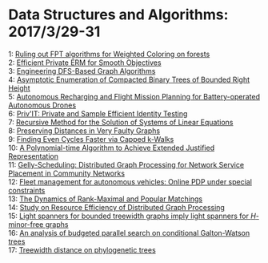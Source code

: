 # Data Structures and Algorithms: 2017/3/29-31  
1: [Ruling out FPT algorithms for Weighted Coloring on forests](https://doi.org/10.48550/arXiv.1703.09726)  
2: [Efficient Private ERM for Smooth Objectives](https://doi.org/10.48550/arXiv.1703.09947)  
3: [Engineering DFS-Based Graph Algorithms](https://doi.org/10.48550/arXiv.1703.10023)  
4: [Asymptotic Enumeration of Compacted Binary Trees of Bounded Right Height](https://doi.org/10.48550/arXiv.1703.10031)  
5: [Autonomous Recharging and Flight Mission Planning for Battery-operated  Autonomous Drones](https://doi.org/10.48550/arXiv.1703.10049)  
6: [Priv'IT: Private and Sample Efficient Identity Testing](https://doi.org/10.48550/arXiv.1703.10127)  
7: [Recursive Method for the Solution of Systems of Linear Equations](https://doi.org/10.48550/arXiv.1703.10232)  
8: [Preserving Distances in Very Faulty Graphs](https://doi.org/10.48550/arXiv.1703.10293)  
9: [Finding Even Cycles Faster via Capped k-Walks](https://doi.org/10.48550/arXiv.1703.10380)  
10: [A Polynomial-time Algorithm to Achieve Extended Justified Representation](https://doi.org/10.48550/arXiv.1703.10415)  
11: [Gelly-Scheduling: Distributed Graph Processing for Network Service  Placement in Community Networks](https://doi.org/10.48550/arXiv.1703.10446)  
12: [Fleet management for autonomous vehicles: Online PDP under special  constraints](https://doi.org/10.48550/arXiv.1703.10565)  
13: [The Dynamics of Rank-Maximal and Popular Matchings](https://doi.org/10.48550/arXiv.1703.10594)  
14: [Study on Resource Efficiency of Distributed Graph Processing](https://doi.org/10.48550/arXiv.1703.10628)  
15: [Light spanners for bounded treewidth graphs imply light spanners for  $H$-minor-free graphs](https://doi.org/10.48550/arXiv.1703.10633)  
16: [An analysis of budgeted parallel search on conditional Galton-Watson  trees](https://doi.org/10.48550/arXiv.1703.10731)  
17: [Treewidth distance on phylogenetic trees](https://doi.org/10.48550/arXiv.1703.10840)  